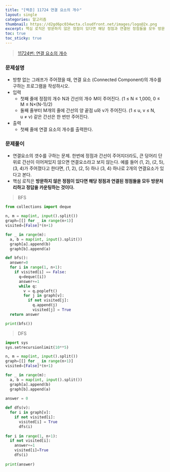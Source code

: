 ```yaml
---
title: "[백준] 11724 연결 요소의 개수"
layout: single
categories: 알고리즘
thumbnail: https://d2gd6pc034wcta.cloudfront.net/images/logo@2x.png
excerpt: 핵심 로직은 방문하지 않은 정점이 있다면 해당 정점과 연결된 정점들을 모두 방문처리하고 정답을 카운팅하는 것이다.
toc: true
toc_sticky: true
---
```


> [11724번: 연결 요소의 개수](https://www.acmicpc.net/problem/11724)
>

### 문제설명

- 방향 없는 그래프가 주어졌을 때, 연결 요소 (Connected Component)의 개수를 구하는 프로그램을 작성하시오.
- 입력
    - 첫째 줄에 정점의 개수 N과 간선의 개수 M이 주어진다. (1 ≤ N ≤ 1,000, 0 ≤ M ≤ N×(N-1)/2)
    - 둘째 줄부터 M개의 줄에 간선의 양 끝점 u와 v가 주어진다. (1 ≤ u, v ≤ N, u ≠ v) 같은 간선은 한 번만 주어진다.
- 출력
    - 첫째 줄에 연결 요소의 개수를 출력한다.

### 문제풀이

- 연결요소의 갯수를 구하는 문제. 한번에 정점과 간선이 주어지더라도, 큰 덩어리 단위로 간선이 이어져있지 않으면 연결요소라고 보지 않는다. 예를 들어 (1, 2), (2, 5), (3, 4)가 주어졌다고 한다면, (1, 2), (2, 5) 하나 (3, 4) 하나로 2개의 연결요소가 있다고 본다.
- 핵심 로직은 **방문하지 않은 정점이 있다면 해당 정점과 연결된 정점들을 모두 방문처리하고 정답을 카운팅하는 것이다.**

> BFS
> 

```python
from collections import deque

n, m = map(int, input().split())
graph=[[] for _ in range(n+1)]
visited=[False]*(n+1)

for _ in range(m):
  a, b = map(int, input().split())
  graph[a].append(b)
  graph[b].append(a)

def bfs():
  answer=0
  for i in range(1, n+1):
    if visited[i] == False:
      q=deque([i])
      answer+=1
      while q:
        v = q.popleft()
        for j in graph[v]:
          if not visited[j]:
            q.append(j)
            visited[j] = True
  return answer

print(bfs())
```

> DFS
> 

```python
import sys
sys.setrecursionlimit(10**5)

n, m = map(int, input().split())
graph=[[] for _ in range(n+1)]
visited=[False]*(n+1)

for _ in range(m):
  a, b = map(int, input().split())
  graph[a].append(b)
  graph[b].append(a)
  
answer = 0

def dfs(v):
  for i in graph[v]:
    if not visited[i]:
      visited[i] = True
      dfs(i)
      
for i in range(1, n+1):
  if not visited[i]:
    answer+=1
    visited[i]=True
    dfs(i)
    
print(answer)
```